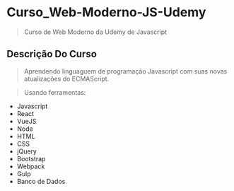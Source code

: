 # Curso_Web-Moderno-JS-Udemy

> Curso de Web Moderno da Udemy de Javascript

## Descrição Do Curso

 > Aprendendo linguaguem de programação Javascript com suas novas atualizações do ECMAScript.
 
 > Usando ferramentas:
 
  - Javascript
  - React
  - VueJS 
  - Node
  - HTML
  - CSS
  - jQuery
  - Bootstrap
  - Webpack
  - Gulp 
  - Banco de Dados
